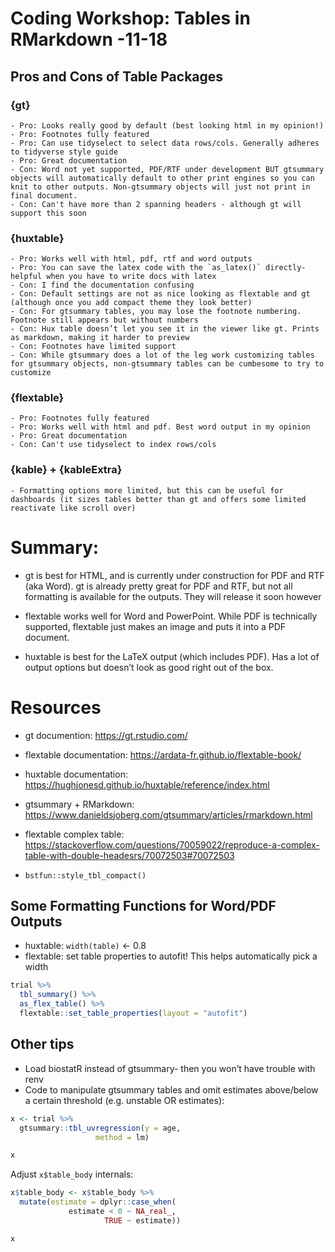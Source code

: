 
<!-- README.md is generated from README.Rmd. Please edit that file -->

# Coding Workshop: Tables in RMarkdown -11-18

## Pros and Cons of Table Packages

### {gt}

    - Pro: Looks really good by default (best looking html in my opinion!)
    - Pro: Footnotes fully featured
    - Pro: Can use tidyselect to select data rows/cols. Generally adheres to tidyverse style guide 
    - Pro: Great documentation 
    - Con: Word not yet supported, PDF/RTF under development BUT gtsummary objects will automatically default to other print engines so you can knit to other outputs. Non-gtsummary objects will just not print in final document. 
    - Con: Can't have more than 2 spanning headers - although gt will support this soon

### {huxtable}

    - Pro: Works well with html, pdf, rtf and word outputs
    - Pro: You can save the latex code with the `as_latex()` directly- helpful when you have to write docs with latex
    - Con: I find the documentation confusing
    - Con: Default settings are not as nice looking as flextable and gt (although once you add compact theme they look better)
    - Con: For gtsummary tables, you may lose the footnote numbering. Footnote still appears but without numbers
    - Con: Hux table doesn’t let you see it in the viewer like gt. Prints as markdown, making it harder to preview
    - Con: Footnotes have limited support
    - Con: While gtsummary does a lot of the leg work customizing tables for gtsummary objects, non-gtsummary tables can be cumbesome to try to customize 

### {flextable}

    - Pro: Footnotes fully featured
    - Pro: Works well with html and pdf. Best word output in my opinion
    - Pro: Great documentation 
    - Con: Can't use tidyselect to index rows/cols

### {kable} + {kableExtra}

    - Formatting options more limited, but this can be useful for dashboards (it sizes tables better than gt and offers some limited reactivate like scroll over)

# Summary:

-   gt is best for HTML, and is currently under construction for PDF and
    RTF (aka Word). gt is already pretty great for PDF and RTF, but not
    all formatting is available for the outputs. They will release it
    soon however

-   flextable works well for Word and PowerPoint. While PDF is
    technically supported, flextable just makes an image and puts it
    into a PDF document.

-   huxtable is best for the LaTeX output (which includes PDF). Has a
    lot of output options but doesn’t look as good right out of the box.

# Resources

-   gt documention: <https://gt.rstudio.com/>

-   flextable documentation:
    <https://ardata-fr.github.io/flextable-book/>

-   huxtable documentation:
    <https://hughjonesd.github.io/huxtable/reference/index.html>

-   gtsummary + RMarkdown:
    <https://www.danieldsjoberg.com/gtsummary/articles/rmarkdown.html>

-   flextable complex table:
    <https://stackoverflow.com/questions/70059022/reproduce-a-complex-table-with-double-headesrs/70072503#70072503>

-   `bstfun::style_tbl_compact()`

## Some Formatting Functions for Word/PDF Outputs

-   huxtable: `width(table)` &lt;- 0.8
-   flextable: set table properties to autofit! This helps automatically
    pick a width

``` r
trial %>%
  tbl_summary() %>%
  as_flex_table() %>%
  flextable::set_table_properties(layout = "autofit")
```

## Other tips

-   Load biostatR instead of gtsummary- then you won’t have trouble with
    renv
-   Code to manipulate gtsummary tables and omit estimates above/below a
    certain threshold (e.g. unstable OR estimates):

``` r
x <- trial %>% 
  gtsummary::tbl_uvregression(y = age, 
                   method = lm)

x
```

Adjust `x$table_body` internals:

``` r
x$table_body <- x$table_body %>%
  mutate(estimate = dplyr::case_when(
             estimate < 0 ~ NA_real_, 
                     TRUE ~ estimate))

x
```
